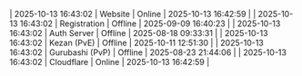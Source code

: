 | 2025-10-13 16:43:02 | Website | Online | 2025-10-13 16:42:59 |
| 2025-10-13 16:43:02 | Registration | Offline | 2025-09-09 16:40:23 |
| 2025-10-13 16:43:02 | Auth Server | Offline | 2025-08-18 09:33:31 |
| 2025-10-13 16:43:02 | Kezan (PvE) | Offline | 2025-10-11 12:51:30 |
| 2025-10-13 16:43:02 | Gurubashi (PvP) | Offline | 2025-08-23 21:44:06 |
| 2025-10-13 16:43:02 | Cloudflare | Online | 2025-10-13 16:42:59 |
